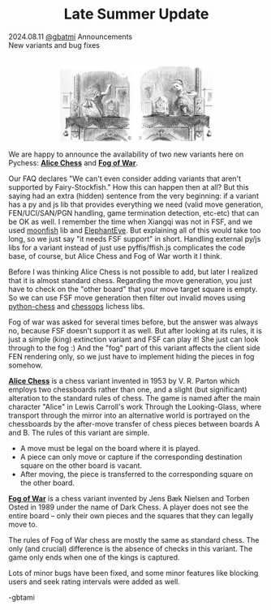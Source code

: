 <h1 align="center">Late Summer Update</h1>
<div class="meta-headline">
    <div class= "meta">
        <span class="text">2024.08.11</span>
        <span class="text"><a href="/@/gbatmi">@gbatmi</a></span>
        <span class="text">Announcements</span>
    </div>
    <div class= "headline">New variants and bug fixes</div>
</div>
</br>

<p align="center">
  <img src="https://github.com/gbtami/pychess-variants/blob/master/static/images/CVariantsGuide/Aliceroom3.jpg" width="300" height="150">
</p>

We are happy to announce the availability of two new variants here on Pychess: [**Alice Chess**](https://www.pychess.org/variants/alice) and [**Fog of War**](https://www.pychess.org/variants/fogofwar).

Our FAQ declares "We can't even consider adding variants that aren't supported by Fairy-Stockfish." How this can happen then at all?
But this saying had an extra (hidden) sentence from the very beginning: if a variant has a py and js lib that provides everything we need (valid move generation, FEN/UCI/SAN/PGN handling, game termination detection, etc-etc) that can be OK as well.
I remember the time when Xiangqi was not in FSF, and we used [moonfish](https://github.com/walker8088/moonfish) lib and [ElephantEye](https://github.com/xqbase/eleeye).
But explaining all of this would take too long, so we just say "it needs FSF support" in short. Handling external py/js libs for a variant instead of just use pyffis/ffish.js complicates the code base, of course, but Alice Chess and Fog of War worth it I think.

Before I was thinking Alice Chess is not possible to add, but later I realized that it is almost standard chess. Regarding the move generation, you just have to check on the "other board" that your move target square is empty.
So we can use FSF move generation then filter out invalid moves using [python-chess](https://github.com/niklasf/python-chess) and [chessops](https://github.com/niklasf/chessops) lichess libs.

Fog of war was asked for several times before, but the answer was always no, because FSF doesn't support it as well. But after looking at its rules, it is just a simple (king) extinction variant and FSF can play it! She just can look through to the fog :)
And the "fog" part of this variant affects the client side FEN rendering only, so we just have to implement hiding the pieces in fog somehow.

[**Alice Chess**](https://www.pychess.org/variants/alice) is a chess variant invented in 1953 by V. R. Parton which employs two chessboards rather than one, and a slight (but significant) alteration to the standard rules of chess. The game is named after the main character "Alice" in Lewis Carroll's work Through the Looking-Glass, where transport through the mirror into an alternative world is portrayed on the chessboards by the after-move transfer of chess pieces between boards A and B.
The rules of this variant are simple.

- A move must be legal on the board where it is played.
- A piece can only move or capture if the corresponding destination square on the other board is vacant.
- After moving, the piece is transferred to the corresponding square on the other board.

[**Fog of War**](https://www.pychess.org/variants/fogofwar) is a chess variant invented by Jens Bæk Nielsen and Torben Osted in 1989 under the name of Dark Chess. A player does not see the entire board – only their own pieces and the squares that they can legally move to.

The rules of Fog of War chess are mostly the same as standard chess. The only (and crucial) difference is the absence of checks in this variant. The game only ends when one of the kings is captured.

Lots of minor bugs have been fixed, and some minor features like blocking users and seek rating intervals were added as well.

-gbtami

